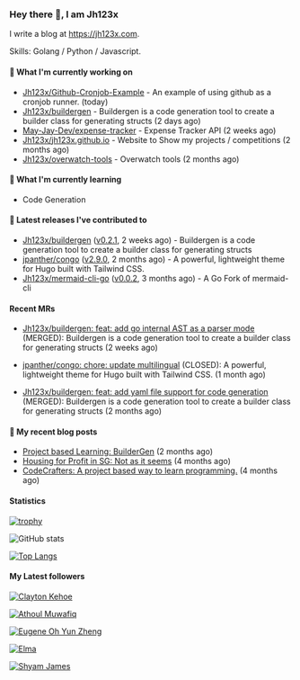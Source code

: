 ### Hey there 👋, I am Jh123x

I write a blog at https://jh123x.com.

Skills: Golang / Python / Javascript.

#### 👷 What I'm currently working on

- [Jh123x/Github-Cronjob-Example](https://github.com/Jh123x/Github-Cronjob-Example) - An example of using github as a cronjob runner. (today)
- [Jh123x/buildergen](https://github.com/Jh123x/buildergen) - Buildergen is a code generation tool to create a builder class for generating structs (2 days ago)
- [May-Jay-Dev/expense-tracker](https://github.com/May-Jay-Dev/expense-tracker) - Expense Tracker API (2 weeks ago)
- [Jh123x/jh123x.github.io](https://github.com/Jh123x/jh123x.github.io) - Website to Show my projects / competitions (2 months ago)
- [Jh123x/overwatch-tools](https://github.com/Jh123x/overwatch-tools) - Overwatch tools (2 months ago)

#### 🌱 What I'm currently learning
- Code Generation

#### 🔭 Latest releases I've contributed to

- [Jh123x/buildergen](https://github.com/Jh123x/buildergen) ([v0.2.1](https://github.com/Jh123x/buildergen/releases/tag/v0.2.1), 2 weeks ago) - Buildergen is a code generation tool to create a builder class for generating structs
- [jpanther/congo](https://github.com/jpanther/congo) ([v2.9.0](https://github.com/jpanther/congo/releases/tag/v2.9.0), 2 months ago) - A powerful, lightweight theme for Hugo built with Tailwind CSS.
- [Jh123x/mermaid-cli-go](https://github.com/Jh123x/mermaid-cli-go) ([v0.0.2](https://github.com/Jh123x/mermaid-cli-go/releases/tag/v0.0.2), 3 months ago) - A Go Fork of mermaid-cli

#### Recent MRs


-    [Jh123x/buildergen: feat: add go internal AST as a parser mode](https://github.com/Jh123x/buildergen/pull/10) (MERGED): Buildergen is a code generation tool to create a builder class for generating structs (2 weeks ago)

-    [jpanther/congo: chore: update multilingual](https://github.com/jpanther/congo/pull/942) (CLOSED): A powerful, lightweight theme for Hugo built with Tailwind CSS. (1 month ago)

-    [Jh123x/buildergen: feat: add yaml file support for code generation](https://github.com/Jh123x/buildergen/pull/8) (MERGED): Buildergen is a code generation tool to create a builder class for generating structs (2 months ago)


#### 📜 My recent blog posts

- [Project based Learning: BuilderGen](https://jh123x.com/blog/2024/golang-simple-optimization/) (2 months ago)
- [Housing for Profit in SG: Not as it seems](https://jh123x.com/blog/2024/housing-in-sg/) (4 months ago)
- [CodeCrafters: A project based way to learn programming.](https://jh123x.com/blog/2024/codecrafters/) (4 months ago)

#### Statistics
[![trophy](https://github-profile-trophy.vercel.app/?username=Jh123x)](https://github.com/ryo-ma/github-profile-trophy)

![GitHub stats](https://github-readme-stats.vercel.app/api?username=Jh123x&show_icons=true)

[![Top Langs](https://github-readme-stats.vercel.app/api/top-langs/?username=Jh123x)](https://github.com/anuraghazra/github-readme-stats)

#### My Latest followers


[![Clayton Kehoe](https://avatars.githubusercontent.com/u/118750525?u=588ffcf7212e3e560dad019bff8a65b991b9d723&amp;v=4 "Clayton Kehoe Avatar")](https://github.com/kehoecj)

[![Athoul Muwafiq](https://avatars.githubusercontent.com/u/35678534?u=6c88d042c330c3e543a1028be27a1ebba7ddec0d&amp;v=4 "Athoul Muwafiq Avatar")](https://github.com/athoulmuwafiq)

[![Eugene Oh Yun Zheng](https://avatars.githubusercontent.com/u/131158451?u=d11fb2415d1acf99108aa3e2801f972509a294c7&amp;v=4 "Eugene Oh Yun Zheng Avatar")](https://github.com/EugeneOYZ1203n)

[![Elma](https://avatars.githubusercontent.com/u/76640319?u=1e7343ab8580c4ddafa6ebbb5a0f4cbb51383ad3&amp;v=4 "Elma Avatar")](https://github.com/caprinux)

[![Shyam James](https://avatars.githubusercontent.com/u/73977553?u=efbf14a25c6d1a823404e01e260a073b0a5b31df&amp;v=4 "Shyam James Avatar")](https://github.com/shyamjames)
